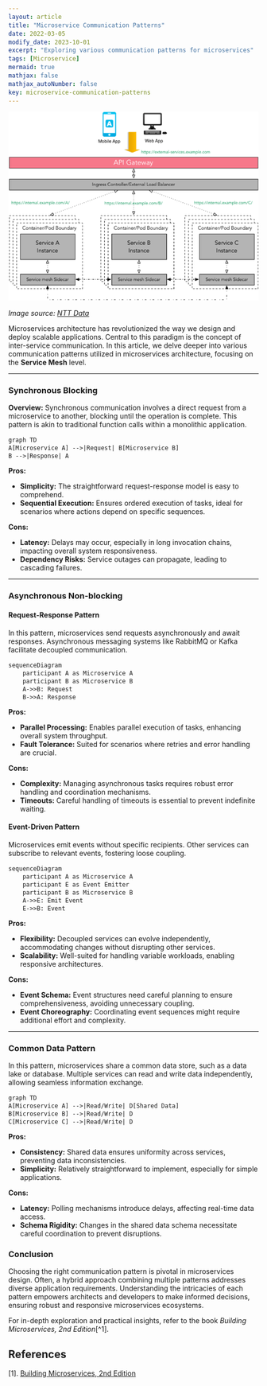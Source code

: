 ```yaml
---
layout: article
title: "Microservice Communication Patterns"
date: 2022-03-05
modify_date: 2023-10-01
excerpt: "Exploring various communication patterns for microservices"
tags: [Microservice]
mermaid: true
mathjax: false
mathjax_autoNumber: false
key: microservice-communication-patterns
---
```


![Service Mesh Illustration](https://raw.githubusercontent.com/Zhenye-Na/img-hosting-picgo/master/img/service-mesh-illustration.png)

*Image source: [NTT Data](https://us.nttdata.com/en/blog/tech-blog/service-mesh-use-cases)*

Microservices architecture has revolutionized the way we design and deploy scalable applications. Central to this paradigm is the concept of inter-service communication. In this article, we delve deeper into various communication patterns utilized in microservices architecture, focusing on the **Service Mesh** level.

***

### Synchronous Blocking

**Overview:**
Synchronous communication involves a direct request from a microservice to another, blocking until the operation is complete. This pattern is akin to traditional function calls within a monolithic application.

```mermaid
graph TD
A[Microservice A] -->|Request| B[Microservice B]
B -->|Response| A
```

**Pros:**
- **Simplicity:** The straightforward request-response model is easy to comprehend.
- **Sequential Execution:** Ensures ordered execution of tasks, ideal for scenarios where actions depend on specific sequences.

**Cons:**
- **Latency:** Delays may occur, especially in long invocation chains, impacting overall system responsiveness.
- **Dependency Risks:** Service outages can propagate, leading to cascading failures.

***

### Asynchronous Non-blocking

#### Request-Response Pattern

In this pattern, microservices send requests asynchronously and await responses. Asynchronous messaging systems like RabbitMQ or Kafka facilitate decoupled communication.

```mermaid
sequenceDiagram
    participant A as Microservice A
    participant B as Microservice B
    A->>B: Request
    B->>A: Response
```

**Pros:**
- **Parallel Processing:** Enables parallel execution of tasks, enhancing overall system throughput.
- **Fault Tolerance:** Suited for scenarios where retries and error handling are crucial.

**Cons:**
- **Complexity:** Managing asynchronous tasks requires robust error handling and coordination mechanisms.
- **Timeouts:** Careful handling of timeouts is essential to prevent indefinite waiting.

#### Event-Driven Pattern

Microservices emit events without specific recipients. Other services can subscribe to relevant events, fostering loose coupling.

```mermaid
sequenceDiagram
    participant A as Microservice A
    participant E as Event Emitter
    participant B as Microservice B
    A->>E: Emit Event
    E->>B: Event
```

**Pros:**
- **Flexibility:** Decoupled services can evolve independently, accommodating changes without disrupting other services.
- **Scalability:** Well-suited for handling variable workloads, enabling responsive architectures.

**Cons:**
- **Event Schema:** Event structures need careful planning to ensure comprehensiveness, avoiding unnecessary coupling.
- **Event Choreography:** Coordinating event sequences might require additional effort and complexity.

***

### Common Data Pattern

In this pattern, microservices share a common data store, such as a data lake or database. Multiple services can read and write data independently, allowing seamless information exchange.

```mermaid
graph TD
A[Microservice A] -->|Read/Write| D[Shared Data]
B[Microservice B] -->|Read/Write| D
C[Microservice C] -->|Read/Write| D
```

**Pros:**
- **Consistency:** Shared data ensures uniformity across services, preventing data inconsistencies.
- **Simplicity:** Relatively straightforward to implement, especially for simple applications.

**Cons:**
- **Latency:** Polling mechanisms introduce delays, affecting real-time data access.
- **Schema Rigidity:** Changes in the shared data schema necessitate careful coordination to prevent disruptions.

### Conclusion

Choosing the right communication pattern is pivotal in microservices design. Often, a hybrid approach combining multiple patterns addresses diverse application requirements. Understanding the intricacies of each pattern empowers architects and developers to make informed decisions, ensuring robust and responsive microservices ecosystems.

For in-depth exploration and practical insights, refer to the book *Building Microservices, 2nd Edition*[^1].

## References

[1]. [Building Microservices, 2nd Edition](https://www.oreilly.com/library/view/building-microservices-2nd/9781492034018/)
